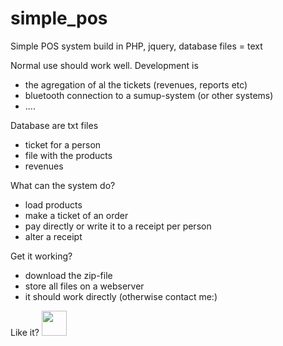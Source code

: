 # simple_pos
Simple POS system build in PHP, jquery, database files = text

Normal use should work well. 
Development is 
- the agregation of al the tickets (revenues, reports etc)
- bluetooth connection to a sumup-system (or other systems)
- ....

Database are txt files
- ticket for a person
- file with the products
- revenues

What can the system do?
- load products
- make a ticket of an order
- pay directly or write it to a receipt per person
- alter a receipt

Get it working?
- download the zip-file
- store all files on a webserver
- it should work directly (otherwise contact me:)

  

Like it?
<a href="https://paypal.me/josvenes/" rel="nofollow"><img src="/josvenes/simple_pos/blob/main/blue.svg" height="40" style="max-width: 100%;"></a>
